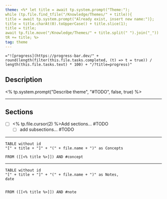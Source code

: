 ```yaml
---
theme: <%* let title = await tp.system.prompt("Theme:");
while (tp.file.find_tfile("/Knowledge/Themes/" + title)){
title = await tp.system.prompt("Already exist, insert new name:")};
title = title.charAt(0).toUpperCase() + title.slice(1);
title = title;
await tp.file.move("/Knowledge/Themes/" + title.split(" ").join("_"))
tR += title; %>
tag: theme
---
```



`="![progress](https://progress-bar.dev/" + round(length(filter(this.file.tasks.completed, (t) => t = true)) / length(this.file.tasks.text) * 100) + "/?title=progress)"`


## Description
<% tp.system.prompt("Describe theme", "#TODO", false, true) %>

---

## Sections

- [ ] <% tp.file.cursor(2) %>Add sections... #TODO
	- [ ] add subsections... #TODO 

---
```dataview
TABLE without id
"[" + title + "]" + "(" + file.name + ")" as Concepts

FROM ([[<% title %>]]) AND #concept 
```

---
```dataview
TABLE without id
"[" + title + "]" + "(" + file.name + ")" as Notes, 
date


FROM ([[<% title %>]]) AND #note
```
